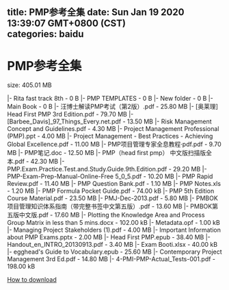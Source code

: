 
title: PMP参考全集
date: Sun Jan 19 2020 13:39:07 GMT+0800 (CST)    
categories: baidu
---

# PMP参考全集
size: 405.01 MB
 
 
|- Rita fast track 8th - 0 B
|- PMP TEMPLATES - 0 B
|- New folder - 0 B
|- Main Book - 0 B
|- 汪博士解读PMP考试（第2版）.pdf - 25.80 MB
|- [奥莱理] Head First PMP 3rd Edition.pdf - 79.70 MB
|- [Barbee_Davis]_97_Things_Every.net.pdf - 13.50 MB
|- Risk Management Concept and Guidelines.pdf - 4.30 MB
|- Project Management Professional (PMP).ppt - 4.00 MB
|- Project Management -  Best Practices - Achieving Global Excellence.pdf - 11.00 MB
|- PMP项目管理专家全息教程·pdf.pdf - 9.70 MB
|- PMP笔记.doc - 12.50 MB
|- PMP（head first pmp） 中文版扫描版全本.pdf - 42.30 MB
|- PMP.Exam.Practice.Test.and.Study.Guide.9th.Edition.pdf - 29.20 MB
|- PMP-Exam-Prep-Manual-Online-Free 5_0_5.pdf - 10.20 MB
|- PMP Rapid Review.pdf - 11.40 MB
|- PMP Question Bank.pdf - 1.10 MB
|- PMP Notes.xls - 1.20 MB
|- PMP Formula Pocket Guide.pdf - 74.00 kB
|- PMP 5th Edition Course Material.pdf - 23.50 MB
|- PMJ-Dec-2013.pdf - 5.80 MB
|- PMBOK项目管理知识体系指南（带完整书签中文第五版）.pdf - 13.60 MB
|- PMBOK第五版中文版.pdf - 17.60 MB
|- Plotting the Knowledge Area and Process Group Matrix in less than 5 mins.docx - 102.00 kB
|- Metadata.opf - 1.00 kB
|- Managing Project Stakeholders (1).pdf - 4.00 MB
|- Important Information about PMP Exams.pptx - 2.00 MB
|- Head First PMP.epub - 38.40 MB
|- Handout_en_INTRO_20130913.pdf - 3.40 MB
|- Exam Booti.xlsx - 40.00 kB
|- egghead's Guide to Vocabulary.epub - 25.60 MB
|- Contemporary Project Management 3rd Ed.pdf - 14.80 MB
|- 4-PMI-PMP-Actual_Tests-001.pdf - 198.00 kB

[How to download](https://bpcam.bemobtrk.com/go/2ceec3aa-1ca2-46d6-b9ff-aaa5c184517c?jno=3146)
